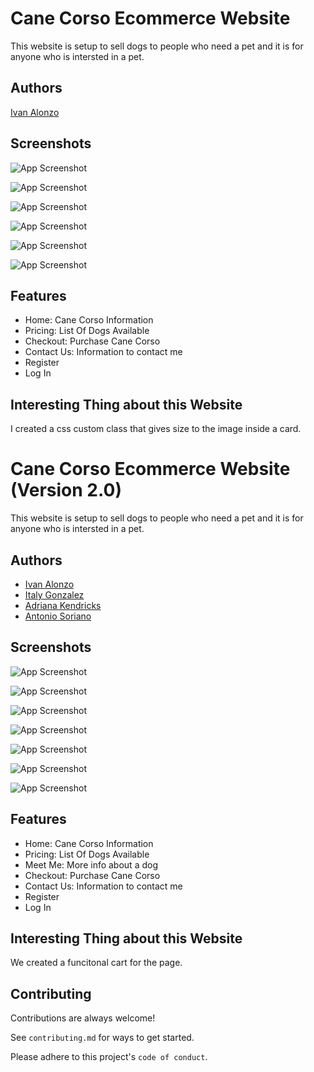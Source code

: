 
# Cane Corso Ecommerce Website

This website is setup to sell dogs to people who need a pet and it is for anyone who is intersted in a pet.


## Authors

[Ivan Alonzo](https://github.com/Ialonzo8)


## Screenshots

![App Screenshot](/images/readme/homepage.PNG)

![App Screenshot](/images/readme/Pricing.PNG)

![App Screenshot](/images/readme/Checkout.PNG)

![App Screenshot](/images/readme/Login.PNG)

![App Screenshot](/images/readme/Register.PNG)

![App Screenshot](/images/readme/Contact.PNG)


## Features

- Home: Cane Corso Information
- Pricing: List Of Dogs Available
- Checkout: Purchase Cane Corso
- Contact Us: Information to contact me
- Register
- Log In


## Interesting Thing about this Website
I created a css custom class that gives size to the image inside a card.

# Cane Corso Ecommerce Website (Version 2.0)

This website is setup to sell dogs to people who need a pet and it is for anyone who is intersted in a pet.


## Authors

- [Ivan Alonzo](https://github.com/Ialonzo8)
- [Italy Gonzalez](https://github.com/Italyyg)
- [Adriana Kendricks](https://github.com/Adrianaak)
- [Antonio Soriano](https://github.com/antoniosorianodev)


## Screenshots

![App Screenshot](/images/readme/homeV2.png)

![App Screenshot](/images/readme/pricingV2.png)

![App Screenshot](/images/readme/meetmeV2.png)

![App Screenshot](/images/readme/checkoutV2.png)

![App Screenshot](/images/readme/loginV2.png)

![App Screenshot](/images/readme/registerV2.png)

![App Screenshot](/images/readme/contactusV2.png)


## Features

- Home: Cane Corso Information
- Pricing: List Of Dogs Available
- Meet Me: More info about a dog
- Checkout: Purchase Cane Corso
- Contact Us: Information to contact me
- Register
- Log In


## Interesting Thing about this Website
We created a funcitonal cart for the page.

## Contributing

Contributions are always welcome!

See `contributing.md` for ways to get started.

Please adhere to this project's `code of conduct`.